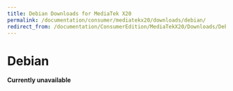 ```yaml
---
title: Debian Downloads for MediaTek X20
permalink: /documentation/consumer/mediatekx20/downloads/debian/
redirect_from: /documentation/ConsumerEdition/MediaTekX20/Downloads/Debian/
---
```

# Debian

**Currently unavailable**
